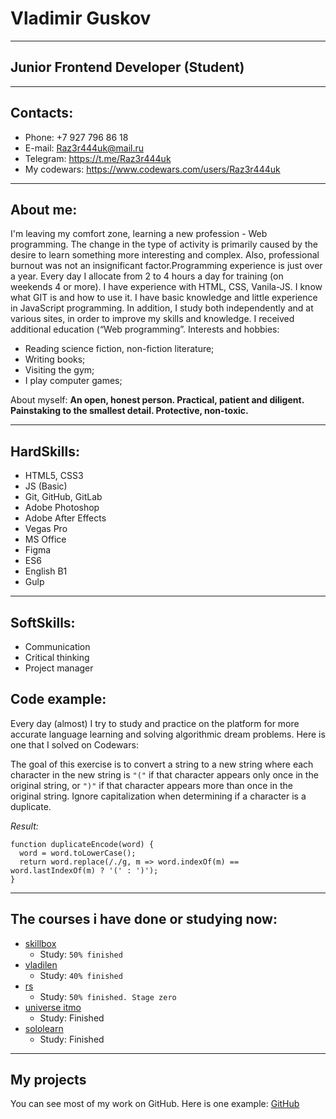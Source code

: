 # Vladimir Guskov

---

## Junior Frontend Developer (Student)

---

## Contacts:

- Phone: +7 927 796 86 18
- E-mail: Raz3r444uk@mail.ru
- Telegram: https://t.me/Raz3r444uk
- My codewars: https://www.codewars.com/users/Raz3r444uk

---

## About me:

I'm leaving my comfort zone, learning a new profession - Web programming. The change in the type of activity is primarily caused by the desire to learn something more interesting and complex. Also, professional burnout was not an insignificant factor.Programming experience is just over a year. Every day I allocate from 2 to 4 hours a day for training (on weekends 4 or more). I have experience with HTML, CSS, Vanila-JS. I know what GIT is and how to use it. I have basic knowledge and little experience in JavaScript programming. In addition, I study both independently and at various sites, in order to improve my skills and knowledge. I received additional education (“Web programming”.
Interests and hobbies:

- Reading science fiction, non-fiction literature;
- Writing books;
- Visiting the gym;
- I play computer games;

About myself:
**An open, honest person. Practical, patient and diligent. Painstaking to the smallest detail. Protective, non-toxic.**

---

## HardSkills:

- HTML5, CSS3
- JS (Basic)
- Git, GitHub, GitLab
- Adobe Photoshop
- Adobe After Effects
- Vegas Pro
- MS Office
- Figma
- ES6
- English B1
- Gulp

---

## SoftSkills:

- Communication
- Сritical thinking
- Project manager

## Code example:

Every day (almost) I try to study and practice on the platform for more accurate language learning and solving algorithmic dream problems. Here is one that I solved on Codewars:

The goal of this exercise is to convert a string to a new string where each character in the new string is `"("` if that character appears only once in the original string, or `")"` if that character appears more than once in the original string. Ignore capitalization when determining if a character is a duplicate.

_Result:_

```
function duplicateEncode(word) {
  word = word.toLowerCase();
  return word.replace(/./g, m => word.indexOf(m) == word.lastIndexOf(m) ? '(' : ')');
}
```

---

## The courses i have done or studying now:

- [skillbox](https://skillbox.ru)
  - Study: `50% finished`
- [vladilen](https://vladilen.ru)
  - Study: `40% finished`
- [rs](https://rs.school/)
  - Study: `50% finished. Stage zero`
- [universe itmo](https://de.ifmo.ru/certificates/be9dce42a4d1430a.pdf)
  - Study: Finished
- [sololearn](https://www.sololearn.com/certificates/course/en/23030982/1024/landscape/png)
  - Study: Finished

---

## My projects

You can see most of my work on GitHub. Here is one example:
[GitHub](https://raz3r444uk.github.io/Tetris/)
